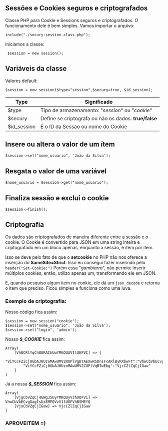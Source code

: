 ## Sessões e Cookies seguros e criptografados
Classe PHP para Cookie e Sessions seguros e criptografados.
O funcionamento dele é bem simples.
Vamos importar o arquivo:

	include("./secury-session.class.php");

Iniciamos a classe:

     $session = new session();

## Variáveis da classe

Valores default:

    $session = new session($type="session",$secury=true, $id_session);

|Type|Significado  |
|--|--|
| $type|  Tipo de armazenamento: "*session*" ou "*cookie*" |
| $secury |  Define se criptografa ou não os dados:   **true/false**  | 
| $id_session | É o ID da Sessão ou nome do Cookie |


## Insere ou altera o valor de um ítem
	$session->set("nome_usuario", 'João da Silva');


## Resgata o valor de uma variável
	$nome_usuario = $session->get("nome_usuario");


## Finaliza sessão e exclui o cookie
	$session->finish();

## Criptografia
	
Os dados são criptografados de maneira diferente entre a sessão e o cookie.
O Cookie é convertido para JSON em uma string inteira  e criptografado em um bloco apenas, enquanto a sessão, é item por item.

Isso se deve pelo fato de que o **setcookie** no PHP não nos oferece a inserção do **SameSite=Strict**.
Isso eu consegui fazer inserindo pelo `header("Set-Cookie:")` 
Porém essa "*gambiarra*", não permite inserir múltiplos cookies, então, utilizo apenas um, transformando ele em JSON. 

E, quando pesquiso algum item no cookie, ele dá um `json_decode` e retorna o item que preciso. Ficou simples e funciona como uma luva.

### Exemplo de criptografia:
Nosso código fica assim:

	$session = new session("cookie");
	$session->set("nome_usuario", 'João da Silva');
	$session->set("login", 'admin');

Nosso ***$_COOKIE*** fica assim:

	Array(
		[Vh8CRlYqCh8GRAIhUwYMGQUAV1lUEFVC] => {
			"ViYCcFZiCj0GbAJ0UzoMAwUMV2RUPlVgBTAEXwR5DnsFcARlByRXbwFt":"VhwCbVbECvgGagIsUzEMPQVzV1lUOFVhBSMEYQ",
			"ViYCcFZiCj0GbAJ0UzoMAwUMV2ZUPlVqBTwEbg":"VjcCZlZqCjIGaw"
		}
	)

Já a nossa ***$_SESSION*** fica assim:

	Array(
		[VjgCbVZqCj4GWgJ5UyYMKQUyV3hUOFVi] => VhwCbVbECvgGagIsUzEMPQVzV1lUOFVhBSMEYQ
		[VjoCbVZgCjIGaw] => VjcCZlZqCjIGaw
	)


###  APROVEITEM =)